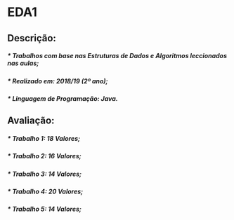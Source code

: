 # EDA1
## Descrição:
##### * Trabalhos com base nas Estruturas de Dados e Algoritmos leccionados nas aulas;  
##### * Realizado em: 2018/19 (2º ano);
##### * Linguagem de Programação: Java.

## Avaliação:
##### * Trabalho 1: 18 Valores;
##### * Trabalho 2: 16 Valores;
##### * Trabalho 3: 14 Valores;
##### * Trabalho 4: 20 Valores;
##### * Trabalho 5: 14 Valores;
